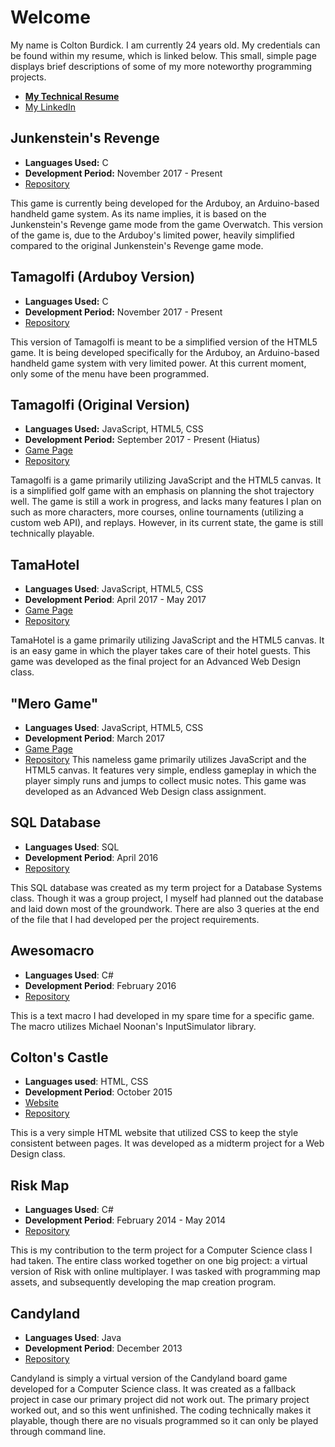 # Welcome
My name is Colton Burdick. I am currently 24 years old. My credentials can be found within my resume, which is linked below. This small, simple page displays brief descriptions of some of my more noteworthy programming projects.
- [**My Technical Resume**](ColtonBurdickTechnicalResume.pdf)
- [My LinkedIn](https://www.linkedin.com/in/colton-burdick-88331311b/)



## Junkenstein's Revenge
- **Languages Used:** C
- **Development Period:** November 2017 - Present
- [Repository](https://github.com/InvestigatorMelodytchi/junkensteinarduboy)

This game is currently being developed for the Arduboy, an Arduino-based handheld game system. As its name implies, it is based on the Junkenstein's Revenge game mode from the game Overwatch. This version of the game is, due to the Arduboy's limited power, heavily simplified compared to the original Junkenstein's Revenge game mode.



## Tamagolfi (Arduboy Version)
- **Languages Used:** C
- **Development Period:** November 2017 - Present
- [Repository](https://github.com/InvestigatorMelodytchi/tamagolfiarduboy)

This version of Tamagolfi is meant to be a simplified version of the HTML5 game. It is being developed specifically for the Arduboy, an Arduino-based handheld game system with very limited power. At this current moment, only some of the menu have been programmed.



## Tamagolfi (Original Version)
- **Languages Used:** JavaScript, HTML5, CSS
- **Development Period:** September 2017 - Present (Hiatus)
- [Game Page](https://investigatormelodytchi.github.io/tamagolfi/)
- [Repository](https://github.com/InvestigatorMelodytchi/tamagolfi)

Tamagolfi is a game primarily utilizing JavaScript and the HTML5 canvas. It is a simplified golf game with an emphasis on planning the shot trajectory well. The game is still a work in progress, and lacks many features I plan on such as more characters, more courses, online tournaments (utilizing a custom web API), and replays. However, in its current state, the game is still technically playable.



## TamaHotel
- **Languages Used**: JavaScript, HTML5, CSS
- **Development Period**: April 2017 - May 2017
- [Game Page](https://melodytchimuseum.github.io/tamahotel/)
- [Repository](https://github.com/MelodytchiMuseum/tamahotel)

TamaHotel is a game primarily utilizing JavaScript and the HTML5 canvas. It is an easy game in which the player takes care of their hotel guests. This game was developed as the final project for an Advanced Web Design class.



## "Mero Game"
- **Languages Used**: JavaScript, HTML5, CSS
- **Development Period**: March 2017
- [Game Page](https://melodytchimuseum.github.io/merogame/)
- [Repository](https://github.com/MelodytchiMuseum/merogame)
This nameless game primarily utilizes JavaScript and the HTML5 canvas. It features very simple, endless gameplay in which the player simply runs and jumps to collect music notes. This game was developed as an Advanced Web Design class assignment.



## SQL Database
- **Languages Used**: SQL
- **Development Period**: April 2016
- [Repository](https://github.com/MelodytchiMuseum/sqlproject)

This SQL database was created as my term project for a Database Systems class. Though it was a group project, I myself had planned out the database and laid down most of the groundwork. There are also 3 queries at the end of the file that I had developed per the project requirements.



## Awesomacro
- **Languages Used**: C#
- **Development Period**: February 2016
- [Repository](https://github.com/MelodytchiMuseum/awesomacro)

This is a text macro I had developed in my spare time for a specific game. The macro utilizes Michael Noonan's InputSimulator library.



## Colton's Castle
- **Languages used**: HTML, CSS
- **Development Period**: October 2015
- [Website](https://melodytchimuseum.github.io/coltonscastle/index.html)
- [Repository](https://github.com/MelodytchiMuseum/coltonscastle)

This is a very simple HTML website that utilized CSS to keep the style consistent between pages. It was developed as a midterm project for a Web Design class.



## Risk Map
- **Languages Used**: C#
- **Development Period**: February 2014 - May 2014
- [Repository](https://github.com/MelodytchiMuseum/riskmap)

This is my contribution to the term project for a Computer Science class I had taken. The entire class worked together on one big project: a virtual version of Risk with online multiplayer. I was tasked with programming map assets, and subsequently developing the map creation program.



## Candyland
- **Languages Used**: Java
- **Development Period**: December 2013
- [Repository](https://github.com/MelodytchiMuseum/candyland)

Candyland is simply a virtual version of the Candyland board game developed for a Computer Science class. It was created as a fallback project in case our primary project did not work out. The primary project worked out, and so this went unfinished. The coding technically makes it playable, though there are no visuals programmed so it can only be played through command line.
